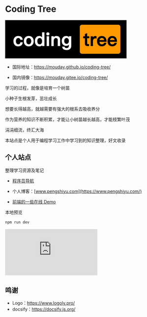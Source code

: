 # Coding Tree

![](img/logo.png)

- 国际地址：https://mouday.github.io/coding-tree/

- 国内镜像：https://mouday.gitee.io/coding-tree/

学习的过程，就像是培育一个树苗

小种子生根发芽，茁壮成长

想要长得越高，就越需要有强大的根系去吸收养分

作为营养的知识不断积累，才能让小树苗越长越高，才能枝繁叶茂

涓涓细流，终汇大海

本站点是个人用于编程学习工作中学习到的知识整理，好文收录

## 个人站点

整理学习资源及笔记

- [程序员导航](https://mouday.github.io/hao123/)

- 个人博客：[www.pengshiyu.com](https://www.pengshiyu.com/)

- [前端的一些在线 Demo](https://mouday.github.io/front-end-demo/)

本地预览

```bash
npm run dev
```

![](https://api.isoyu.com/bing_images.php)

## 鸣谢

- Logo：https://www.logoly.pro/
- docsify：https://docsify.js.org/
